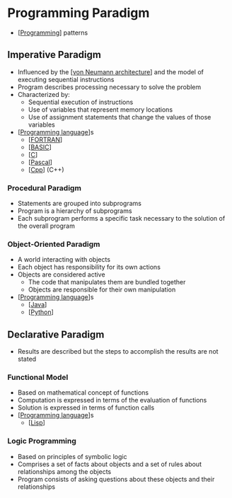 # Programming Paradigm

- [[Programming]] patterns

## Imperative Paradigm

- Influenced by the [[von Neumann architecture]] and the model of executing sequential instructions
- Program describes processing necessary to solve the problem
- Characterized by:
  - Sequential execution of instructions
  - Use of variables that represent memory locations
  - Use of assignment statements that change the values of those variables
- [[Programming language]]s
  - [[FORTRAN]]
  - [[BASIC]]
  - [[C]]
  - [[Pascal]]
  - [[Cpp]] (C++)

### Procedural Paradigm

- Statements are grouped into subprograms
- Program is a hierarchy of subprograms
- Each subprogram performs a specific task necessary to the solution of the overall program

### Object-Oriented Paradigm

- A world interacting with objects
- Each object has responsibility for its own actions
- Objects are considered active
  - The code that manipulates them are bundled together
  - Objects are responsible for their own manipulation
- [[Programming language]]s
  - [[Java]]
  - [[Python]]

## Declarative Paradigm

- Results are described but the steps to accomplish the results are not stated

### Functional Model

- Based on mathematical concept of functions
- Computation is expressed in terms of the evaluation of functions
- Solution is expressed in terms of function calls
- [[Programming language]]s
  - [[Lisp]]

### Logic Programming

- Based on principles of symbolic logic
- Comprises a set of facts about objects and a set of rules about relationships among the objects
- Program consists of asking questions about these objects and their relationships

[//begin]: # "Autogenerated link references for markdown compatibility"
[Programming]: programming "Programming"
[von Neumann architecture]: von-neumann-architecture "von Neumann Architecture"
[Programming language]: programming-language "Programming Language"
[FORTRAN]: fortran "FORTRAN"
[BASIC]: basic "BASIC"
[C]: c "C"
[Pascal]: pascal "Pascal"
[Cpp]: cpp "C++"
[Java]: java "Java"
[Python]: python "Python"
[Lisp]: lisp "Lisp"
[//end]: # "Autogenerated link references"